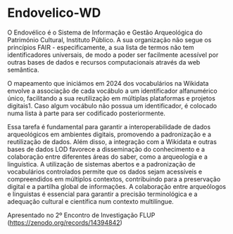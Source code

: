 # Endovelico-WD
O Endovélico é o Sistema de Informação e Gestão Arqueológica do Património Cultural, Instituto Público. A sua organização não segue os princípios FAIR -  especificamente, a sua lista de termos não tem identificadores universais, de modo a poder ser facilmente acessível por outras bases de dados e recursos computacionais através da web semântica.

O mapeamento que iniciámos em 2024 dos vocabulários na Wikidata envolve a associação de cada vocábulo a um identificador alfanumérico único, facilitando a sua reutilização em múltiplas plataformas e projetos digitais1. Caso algum vocábulo não possua um identificador, é colocado numa lista à parte para ser codificado posteriormente.

Essa tarefa é fundamental para garantir a interoperabilidade de dados arqueológicos em ambientes digitais, promovendo a padronização e a reutilização de dados. Além disso, a integração com a Wikidata e outras bases de dados LOD favorece a disseminação do conhecimento e a colaboração entre diferentes áreas do saber, como a arqueologia e a linguística. A utilização de sistemas abertos e a padronização de vocabulários controlados permite que os dados sejam acessíveis e compreendidos em múltiplos contextos, contribuindo para a preservação digital e a partilha global de informações. A colaboração entre arqueólogos e linguistas é essencial para garantir a precisão terminológica e a adequação cultural e científica num contexto multilíngue.

Apresentado no 2º Encontro de Investigação FLUP (https://zenodo.org/records/14394842)
